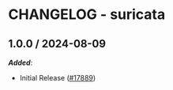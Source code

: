 # CHANGELOG - suricata

<!-- towncrier release notes start -->

## 1.0.0 / 2024-08-09

***Added***:

* Initial Release ([#17889](https://github.com/DataDog/integrations-core/pull/17889))
